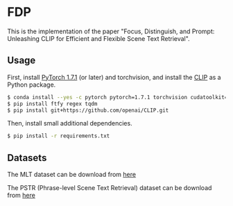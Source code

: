 # FDP
This is the implementation of the paper "Focus, Distinguish, and Prompt: Unleashing CLIP for Efficient and Flexible Scene Text Retrieval".

## Usage

First, install [PyTorch 1.7.1](https://pytorch.org/get-started/locally/) (or later) and torchvision, and install the [CLIP](https://github.com/openai/CLIP) as a Python package.

```bash
$ conda install --yes -c pytorch pytorch=1.7.1 torchvision cudatoolkit=11.0
$ pip install ftfy regex tqdm
$ pip install git+https://github.com/openai/CLIP.git
```
Then, install small additional dependencies.
```bash
$ pip install -r requirements.txt
```

## Datasets
The MLT dataset can be download from [here](https://drive.google.com/drive/folders/15tHbCHgw3sKHw6K6wq2PhssYJ75TVt05?usp=drive_link)

The PSTR (Phrase-level Scene Text Retrieval) dataset can be download from [here](https://drive.google.com/drive/folders/1g3YwLpDSBzodmV75YL0xt9xCu2D1gqMI?usp=sharing)
